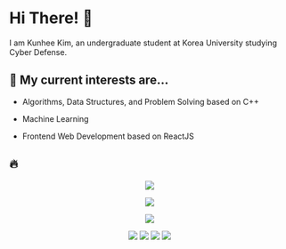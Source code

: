 <h3 align="center">
  
# Hi There! 👋

I am Kunhee Kim, an undergraduate student at Korea University studying Cyber Defense.

## 🔮 My current interests are...

- Algorithms, Data Structures, and Problem Solving based on C++

- Machine Learning

- Frontend Web Development based on ReactJS
    
## 🔥
  
<p align="center">  
  <img src="https://github-readme-stats.vercel.app/api?username=kunheekimkr&show_icons=true&theme=swift">
</p>    

<p align="center">  
  <img src="http://mazassumnida.wtf/api/v2/generate_badge?boj=2002tony">
</p>  
  

<p align="center">    
    <img src="https://cf.leed.at?id=kunheekim">
  </p>
  
   <p align="center">    
     <img src="https://road-to-kaggle-grandmaster.vercel.app/api/badges/kunheekimkr/competition/light">
     <img src="https://road-to-kaggle-grandmaster.vercel.app/api/badges/kunheekimkr/dataset/light">
     <img src="https://road-to-kaggle-grandmaster.vercel.app/api/badges/kunheekimkr/notebook/light">
     <img src="https://road-to-kaggle-grandmaster.vercel.app/api/badges/kunheekimkr/discussion/light">
   </p>
